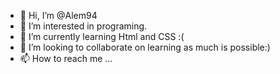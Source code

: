 - 👋 Hi, I’m @Alem94
- 👀 I’m interested in programing.
- 🌱 I’m currently learning Html and CSS :( 
- 💞️ I’m looking to collaborate on learning as much is possible:) 
- 📫 How to reach me ...

<!---
Alem94/Alem94 is a ✨ special ✨ repository because its `README.md` (this file) appears on your GitHub profile.
You can click the Preview link to take a look at your changes.
--->
